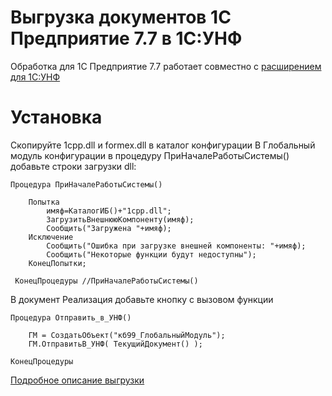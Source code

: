# Выгрузка документов 1С Предприятие 7.7 в 1С:УНФ

Обработка для 1С Предприятие 7.7 работает совместно с [расширением для 1С:УНФ](http://xn----ctbjbnchgq5bbglv.xn--p1ai/crpt)

# Установка 

Скопируйте 1cpp.dll и formex.dll в каталог конфигурации
В Глобальный модуль конфигурации в процедуру ПриНачалеРаботыСистемы() добавьте строки загрузки dll:

```
Процедура ПриНачалеРаботыСистемы()

	Попытка
		имяф=КаталогИБ()+"1cpp.dll";
		ЗагрузитьВнешнююКомпоненту(имяф);
		Сообщить("Загружена "+имяф);
	Исключение
		Сообщить("Ошибка при загрузке внешней компоненты: "+имяф);
		Сообщить("Некоторые функции будут недоступны");
	КонецПопытки;

 КонецПроцедуры //ПриНачалеРаботыСистемы()
```

В документ Реализация добавьте кнопку с вызовом функции
```
Процедура Отправить_в_УНФ()

	ГМ = СоздатьОбъект("кб99_ГлобальныйМодуль");
	ГМ.ОтправитьВ_УНФ( ТекущийДокумент() );	
	
КонецПроцедуры

```



[Подробное описание выгрузки](https://kb99.pro/crpt)
